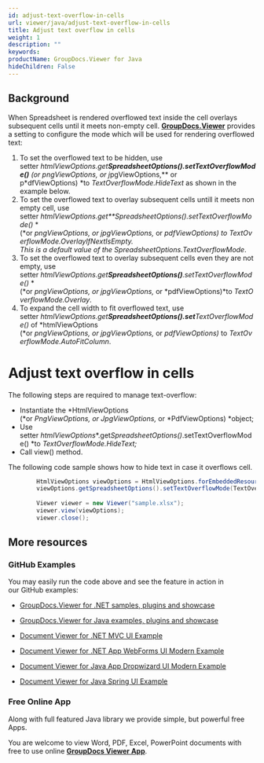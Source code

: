 ```yaml
---
id: adjust-text-overflow-in-cells
url: viewer/java/adjust-text-overflow-in-cells
title: Adjust text overflow in cells
weight: 1
description: ""
keywords: 
productName: GroupDocs.Viewer for Java
hideChildren: False
---
```

## Background

When Spreadsheet is rendered overflowed text inside the cell overlays subsequent cells until it meets non-empty cell. [**GroupDocs.Viewer**](https://products.groupdocs.com/viewer/java) provides a setting to configure the mode which will be used for rendering overflowed text:

1.  To set the overflowed text to be hidden, use setter *htmlViewOptions.get**SpreadsheetOptions().setTextOverflowMode()** (*or p*ngViewOptions, or j*pgViewOptions,** or p*dfViewOptions) *to *TextOverflowMode.HideText* as shown in the example below.
2.  To set the overflowed text to overlay subsequent cells untill it meets non empty cell, use setter *htmlViewOptions.get**SpreadsheetOptions().setTextOverflowMode()* *(*or *pngViewOptions, or *jpgViewOptions,** or *pdfViewOptions) *to *TextOverflowMode.OverlayIfNextIsEmpty*.   
    This is a default value of the *SpreadsheetOptions**.TextOverflowMode*.
3.  To set the overflowed text to overlay subsequent cells even they are not empty, use setter *htmlViewOptions.get**SpreadsheetOptions()**.setTextOverflowMode()* *(*or *pngViewOptions, or *jpgViewOptions,** or *pdfViewOptions)*to *TextOverflowMode.Overlay*.
4.  To expand the cell width to fit overflowed text, use setter *htmlViewOptions.get**SpreadsheetOptions().set**TextOverflowMode()* of *htmlViewOptions (*or *pngViewOptions, or *jpgViewOptions,** or *pdfViewOptions)* to *TextOverflowMode.AutoFitColumn*. 

# Adjust text overflow in cells

The following steps are required to manage text-overflow:

*   Instantiate the *HtmlViewOptions (*or *PngViewOptions, or *JpgViewOptions,** or *PdfViewOptions) *object;
*   Use setter *htmlViewOptions**.get*SpreadsheetOptions()*.setTextOverflowMode() *to *TextOverflowMode.HideText;*
*   Call view() method.

The following code sample shows how to hide text in case it overflows cell.

```csharp
        HtmlViewOptions viewOptions = HtmlViewOptions.forEmbeddedResources("page_{0}.html");
        viewOptions.getSpreadsheetOptions().setTextOverflowMode(TextOverflowMode.HideText);
 
        Viewer viewer = new Viewer("sample.xlsx");
        viewer.view(viewOptions);
        viewer.close();
```

## More resources

### GitHub Examples

You may easily run the code above and see the feature in action in our GitHub examples:

*   [GroupDocs.Viewer for .NET samples, plugins and showcase](https://github.com/groupdocs-viewer/GroupDocs.Viewer-for-.NET)
    
*   [GroupDocs.Viewer for Java examples, plugins and showcase](https://github.com/groupdocs-viewer/GroupDocs.Viewer-for-Java)
    
*   [Document Viewer for .NET MVC UI Example](https://github.com/groupdocs-viewer/GroupDocs.Viewer-for-.NET-MVC) 
    
*   [Document Viewer for .NET App WebForms UI Modern Example](https://github.com/groupdocs-viewer/GroupDocs.Viewer-for-.NET-WebForms)
    
*   [Document Viewer for Java App Dropwizard UI Modern Example](https://github.com/groupdocs-viewer/GroupDocs.Viewer-for-Java-Dropwizard)
    
*   [Document Viewer for Java Spring UI Example](https://github.com/groupdocs-viewer/GroupDocs.Viewer-for-Java-Spring)
    

### Free Online App

Along with full featured Java library we provide simple, but powerful free Apps.

You are welcome to view Word, PDF, Excel, PowerPoint documents with free to use online **[GroupDocs Viewer App](https://products.groupdocs.app/viewer)**.
